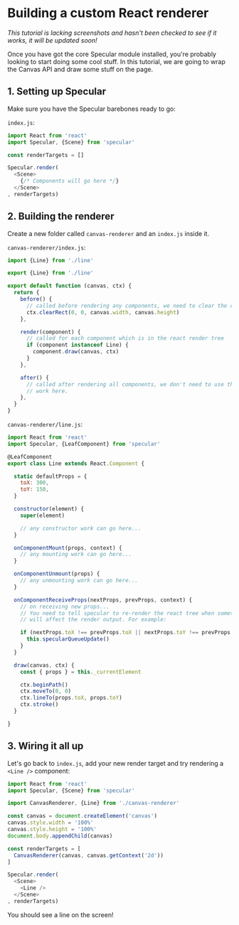 Building a custom React renderer
================================

*This tutorial is lacking screenshots and hasn't been checked to see if it works, it will be updated soon!*

Once you have got the core Specular module installed, you're probably looking to start doing some cool stuff.
In this tutorial, we are going to wrap the Canvas API and draw some stuff on the page.

## 1. Setting up Specular

Make sure you have the Specular barebones ready to go:

`index.js`:

```javascript
import React from 'react'
import Specular, {Scene} from 'specular'

const renderTargets = []

Specular.render(
  <Scene>
    {/* Components will go here */}
  </Scene>
, renderTargets)
```

## 2. Building the renderer

Create a new folder called `canvas-renderer` and an `index.js` inside it.

`canvas-renderer/index.js`:

```javascript
import {Line} from './line'

export {Line} from './line'

export default function (canvas, ctx) {
  return {
    before() {
      // called before rendering any components, we need to clear the canvas!
      ctx.clearRect(0, 0, canvas.width, canvas.height)
    },

    render(component) {
      // called for each component which is in the react render tree
      if (component instanceof Line) {
        component.draw(canvas, ctx)
      }
    },

    after() {
      // called after rendering all components, we don't need to use this here, but it's useful to do any cleanup
      // work here.
    },
  }
}
```

`canvas-renderer/line.js`:

```javascript
import React from 'react'
import Specular, {LeafComponent} from 'specular'

@LeafComponent
export class Line extends React.Component {

  static defaultProps = {
    toX: 300,
    toY: 150,
  }

  constructor(element) {
    super(element)

    // any constructor work can go here...
  }

  onComponentMount(props, context) {
    // any mounting work can go here...
  }

  onComponentUnmount(props) {
    // any unmounting work can go here...
  }

  onComponentReceiveProps(nextProps, prevProps, context) {
    // on receiving new props...
    // You need to tell specular to re-render the react tree when something changes which you know
    // will affect the render output. For example:

    if (nextProps.toX !== prevProps.toX || nextProps.toY !== prevProps.toY) {
      this.specularQueueUpdate()
    }
  }

  draw(canvas, ctx) {
    const { props } = this._currentElement

    ctx.beginPath()
    ctx.moveTo(0, 0)
    ctx.lineTo(props.toX, props.toY)
    ctx.stroke()
  }

}
```

## 3. Wiring it all up

Let's go back to `index.js`, add your new render target and try rendering a `<Line />` component:

```javascript
import React from 'react'
import Specular, {Scene} from 'specular'

import CanvasRenderer, {Line} from './canvas-renderer'

const canvas = document.createElement('canvas')
canvas.style.width = '100%'
canvas.style.height = '100%'
document.body.appendChild(canvas)

const renderTargets = [
  CanvasRenderer(canvas, canvas.getContext('2d'))
]

Specular.render(
  <Scene>
    <Line />
  </Scene>
, renderTargets)
```

You should see a line on the screen!
